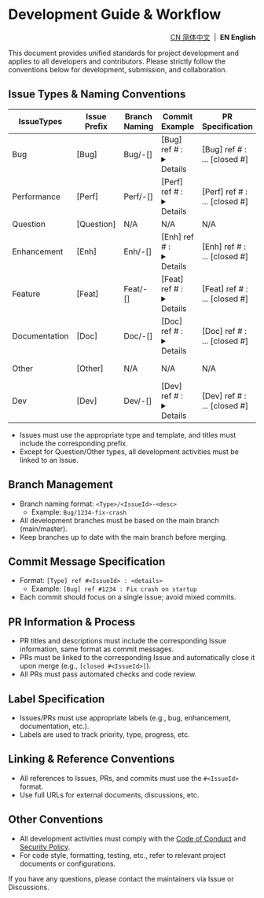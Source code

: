 # Development Guide & Workflow

<!--suppress HtmlDeprecatedAttribute -->
<p align="right">
  <a href="https://github.com/ArcesTeam/{{project-name}}/blob/main/.github/lang/zh-CN/CONTRIBUTING-GUIDE.md" title="简体中文">CN 简体中文</a> &nbsp;|&nbsp;
  <strong>EN English</strong>
</p>

This document provides unified standards for project development and applies to
all developers and contributors. Please strictly follow the conventions below
for development, submission, and collaboration.

## Issue Types & Naming Conventions

| IssueTypes    | Issue Prefix | Branch Naming           | Commit Example                    | PR Specification                                       | Description                 |
|---------------|--------------|-------------------------|-----------------------------------|--------------------------------------------------------|-----------------------------|
| Bug           | [Bug]        | Bug/<IssueId>-[<desc>]  | [Bug] ref #<IssueId> : <details>  | [Bug] ref #<IssueId> : <desc> ... [closed #<IssueId>]  | Bug fix                     |
| Performance   | [Perf]       | Perf/<IssueId>-[<desc>] | [Perf] ref #<IssueId> : <details> | [Perf] ref #<IssueId> : <desc> ... [closed #<IssueId>] | Performance optimization    |
| Question      | [Question]   | N/A                     | N/A                               | N/A                                                    | For questions only          |
| Enhancement   | [Enh]        | Enh/<IssueId>-[<desc>]  | [Enh] ref #<IssueId> : <details>  | [Enh] ref #<IssueId> : <desc> ... [closed #<IssueId>]  | Feature enhancement         |
| Feature       | [Feat]       | Feat/<IssueId>-[<desc>] | [Feat] ref #<IssueId> : <details> | [Feat] ref #<IssueId> : <desc> ... [closed #<IssueId>] | New feature                 |
| Documentation | [Doc]        | Doc/<IssueId>-[<desc>]  | [Doc] ref #<IssueId> : <details>  | [Doc] ref #<IssueId> : <desc> ... [closed #<IssueId>]  | Docs/comments/translation   |
| Other         | [Other]      | N/A                     | N/A                               | N/A                                                    | For archiving/uncategorized |
| Dev           | [Dev]        | Dev/<IssueId>-[<desc>]  | [Dev] ref #<IssueId> : <details>  | [Dev] ref #<IssueId> : <desc> ... [closed #<IssueId>]  | Dev process/scripts/CI/CD   |

- Issues must use the appropriate type and template, and titles must include the
  corresponding prefix.
- Except for Question/Other types, all development activities must be linked to
  an Issue.

## Branch Management

- Branch naming format: `<Type>/<IssueId>-<desc>`
  - Example: `Bug/1234-fix-crash`
- All development branches must be based on the main branch (main/master).
- Keep branches up to date with the main branch before merging.

## Commit Message Specification

- Format: `[Type] ref #<IssueId> : <details>`
  - Example: `[Bug] ref #1234 : Fix crash on startup`
- Each commit should focus on a single issue; avoid mixed commits.

## PR Information & Process

- PR titles and descriptions must include the corresponding Issue information,
  same format as commit messages.
- PRs must be linked to the corresponding Issue and automatically close it upon
  merge (e.g., `[closed #<IssueId>]`).
- All PRs must pass automated checks and code review.

## Label Specification

- Issues/PRs must use appropriate labels (e.g., bug, enhancement, documentation,
  etc.).
- Labels are used to track priority, type, progress, etc.

## Linking & Reference Conventions

- All references to Issues, PRs, and commits must use the `#<IssueId>` format.
- Use full URLs for external documents, discussions, etc.

## Other Conventions

- All development activities must comply with
  the [Code of Conduct](https://github.com/ArcesTeam/{{project-name}}/blob/main/.github/lang/en-US/CODE_OF_CONDUCT.md)
  and [Security Policy](https://github.com/ArcesTeam/{{project-name}}/blob/main/.github/lang/en-US/SECURITY.md).
- For code style, formatting, testing, etc., refer to relevant project documents
  or configurations.

If you have any questions, please contact the maintainers via Issue or
Discussions.
